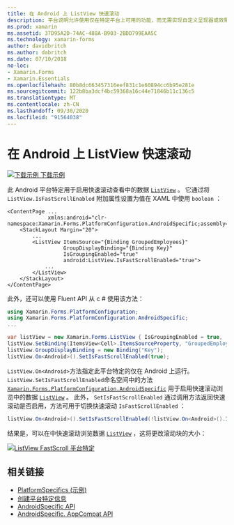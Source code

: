 ```yaml
---
title: 在 Android 上 ListView 快速滚动
description: 平台说明允许使用仅在特定平台上可用的功能，而无需实现自定义呈现器或效果。 本文介绍如何使用 Android 平台特定的，以便能够快速滚动 ListView 中的数据。
ms.prod: xamarin
ms.assetid: 37D95A2D-74AC-488A-B903-2BDD799EAA5C
ms.technology: xamarin-forms
author: davidbritch
ms.author: dabritch
ms.date: 07/10/2018
no-loc:
- Xamarin.Forms
- Xamarin.Essentials
ms.openlocfilehash: 80b8dc663457316eef831c1e60894cc6b95e281e
ms.sourcegitcommit: 122b8ba3dcf4bc59368a16c44e71846b11c136c5
ms.translationtype: MT
ms.contentlocale: zh-CN
ms.lasthandoff: 09/30/2020
ms.locfileid: "91564038"
---
```

# <a name="listview-fast-scrolling-on-android"></a>在 Android 上 ListView 快速滚动

[![下载示例](~/media/shared/download.png) 下载示例](https://docs.microsoft.com/samples/xamarin/xamarin-forms-samples/userinterface-platformspecifics)

此 Android 平台特定用于启用快速滚动查看中的数据 [`ListView`](xref:Xamarin.Forms.ListView) 。 它通过将 `ListView.IsFastScrollEnabled` 附加属性设置为值在 XAML 中使用 `boolean` ：

```xaml
<ContentPage ...
             xmlns:android="clr-namespace:Xamarin.Forms.PlatformConfiguration.AndroidSpecific;assembly=Xamarin.Forms.Core">
    <StackLayout Margin="20">
        ...
        <ListView ItemsSource="{Binding GroupedEmployees}"
                  GroupDisplayBinding="{Binding Key}"
                  IsGroupingEnabled="true"
                  android:ListView.IsFastScrollEnabled="true">
            ...
        </ListView>
    </StackLayout>
</ContentPage>
```

此外，还可以使用 Fluent API 从 c # 使用该方法：

```csharp
using Xamarin.Forms.PlatformConfiguration;
using Xamarin.Forms.PlatformConfiguration.AndroidSpecific;
...

var listView = new Xamarin.Forms.ListView { IsGroupingEnabled = true, ... };
listView.SetBinding(ItemsView<Cell>.ItemsSourceProperty, "GroupedEmployees");
listView.GroupDisplayBinding = new Binding("Key");
listView.On<Android>().SetIsFastScrollEnabled(true);
```

`ListView.On<Android>`方法指定此平台特定的仅在 Android 上运行。 `ListView.SetIsFastScrollEnabled`命名空间中的方法 [`Xamarin.Forms.PlatformConfiguration.AndroidSpecific`](xref:Xamarin.Forms.PlatformConfiguration.AndroidSpecific) 用于启用快速滚动浏览中的数据 [`ListView`](xref:Xamarin.Forms.ListView) 。 此外， `SetIsFastScrollEnabled` 通过调用方法返回快速滚动是否启用，方法可用于切换快速滚动 `IsFastScrollEnabled` ：

```csharp
listView.On<Android>().SetIsFastScrollEnabled(!listView.On<Android>().IsFastScrollEnabled());
```

结果是，可以在中快速滚动浏览数据 [`ListView`](xref:Xamarin.Forms.ListView) ，这将更改滚动块的大小：

[![ListView FastScroll 平台特定](listview-fast-scrolling-images/fastscroll.png)](listview-fast-scrolling-images/fastscroll-large.png#lightbox "ListView FastScroll 平台特定")

## <a name="related-links"></a>相关链接

- [PlatformSpecifics (示例) ](/samples/xamarin/xamarin-forms-samples/userinterface-platformspecifics)
- [创建平台特定信息](~/xamarin-forms/platform/platform-specifics/index.md#creating-platform-specifics)
- [AndroidSpecific API](xref:Xamarin.Forms.PlatformConfiguration.AndroidSpecific)
- [AndroidSpecific. AppCompat API](xref:Xamarin.Forms.PlatformConfiguration.AndroidSpecific.AppCompat)